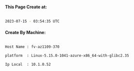 
   
#### This Page Create at:

```bash

2023-07-15 - 03:54:35 UTC

```

#### Create By Machine:

```bash

Host Name : fv-az1109-370

platform  : Linux-5.15.0-1041-azure-x86_64-with-glibc2.35

Ip Local  : 10.1.0.52

```

